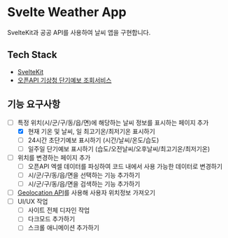 # Svelte Weather App

SvelteKit과 공공 API를 사용하여 날씨 앱을 구현합니다.

## Tech Stack

- [SvelteKit](https://kit.svelte.dev/)
- [오픈API 기상청 단기예보 조회서비스](https://www.data.go.kr/data/15084084/openapi.do#tab_layer_detail_function)

## 기능 요구사항

- [ ] 특정 위치(시/군/구/동/읍/면)에 해당하는 날씨 정보를 표시하는 페이지 추가
  - [X] 현재 기온 및 날씨, 일 최고기온/최저기온 표시하기
  - [ ] 24시간 초단기예보 표시하기 (시간/날씨/온도/습도)
  - [ ] 일주일 단기예보 표시하기 (습도/오전날씨/오후날씨/최고기온/최저기온)
- [ ] 위치를 변경하는 페이지 추가
  - [ ] 오픈API 엑셀 데이터를 파싱하여 코드 내에서 사용 가능한 데이터로 변경하기
  - [ ] 시/군/구/동/읍/면을 선택하는 기능 추가하기
  - [ ] 시/군/구/동/읍/면을 검색하는 기능 추가하기
- [ ] [Geolocation API](https://developer.mozilla.org/ko/docs/Web/API/Geolocation)를 사용해 사용자 위치정보 가져오기
- [ ] UI/UX 작업
  - [ ] 사이트 전체 디자인 작업
  - [ ] 다크모드 추가하기
  - [ ] 스크롤 애니메이션 추가하기
